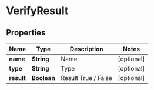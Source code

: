

# VerifyResult


## Properties

| Name | Type | Description | Notes |
|------------ | ------------- | ------------- | -------------|
|**name** | **String** | Name |  [optional] |
|**type** | **String** | Type |  [optional] |
|**result** | **Boolean** | Result True / False |  [optional] |




